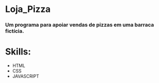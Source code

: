 # Loja_Pizza

<h3>Um programa para apoiar vendas de pizzas em uma barraca fictícia.</h3>

# Skills:
<ul>
  <li>HTML</li>
  <li>CSS</li>
  <li>JAVASCRIPT</li>
</ul

  
